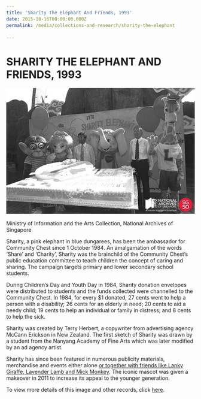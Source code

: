 ```yaml
---
title: 'Sharity The Elephant And Friends, 1993'
date: 2015-10-16T00:00:00.000Z
permalink: /media/collections-and-research/sharity-the-elephant

---
```



<iframe id="pxcelframe" src="//t.sharethis.com/a/t_.htm?ver=0.345.16984&amp;cid=c010#rnd=1577950509715&amp;cid=c010&amp;dmn=www.nas.gov.sg&amp;tt=t.dhj&amp;dhjLcy=59&amp;lbl=pxcel&amp;flbl=pxcel&amp;ll=d&amp;ver=0.345.16984&amp;ell=d&amp;cck=__stid&amp;pn=%2Fblogs%2Farchivistpick%2Fsharity%2F&amp;qs=na&amp;rdn=www.nas.gov.sg&amp;rpn=%2Fblogs%2Farchivistpick%2F&amp;rqs=na&amp;cc=SG&amp;cont=AS&amp;ipaddr=" style="display: none;"></iframe>

# SHARITY THE ELEPHANT AND FRIENDS, 1993

![Ministry of Information and the Arts Collection, National Archives of Singapore](../../../images/blogs/2015-10-16-L.jpg)

Ministry of Information and the Arts Collection, National Archives of Singapore

Sharity, a pink elephant in blue dungarees, has been the ambassador for Community Chest since 1 October 1984. An amalgamation of the words ‘Share’ and ‘Charity’, Sharity was the brainchild of the Community Chest’s public education committee to teach children the concept of caring and sharing. The campaign targets primary and lower secondary school students.

During Children’s Day and Youth Day in 1984, Sharity donation envelopes were distributed to students and the funds collected were channelled to the Community Chest. In 1984, for every $1 donated, 27 cents went to help a person with a disability; 26 cents for an elderly in need; 20 cents to aid a needy child; 19 cents to help an individual or family in distress; and 8 cents to help the sick.

Sharity was created by Terry Herbert, a copywriter from advertising agency McCann Erickson in New Zealand. The first sketch of Sharity was drawn by a student from the Nanyang Academy of Fine Arts which was later modified by an ad agency artist.

Sharity has since been featured in numerous publicity materials, merchandise and events either alone [or together with friends like Lanky Giraffe, Lavender Lamb and Mick Monkey](http://www.nas.gov.sg/archivesonline/photographs/record-details/4dfd5294-1162-11e3-83d5-0050568939ad). The iconic mascot was given a makeover in 2011 to increase its appeal to the younger generation.

To view more details of this image and other records, click [here](http://www.nas.gov.sg/archivesonline/photographs/record-details/10a12631-1162-11e3-83d5-0050568939ad).